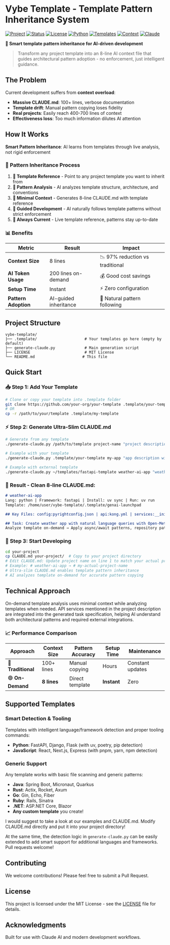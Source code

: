 # Vybe Template - Template Pattern Inheritance System

[![Project](https://img.shields.io/badge/Project-Vybe%20Template-blue)](https://github.com/yourusername/vybe-template)
[![Status](https://img.shields.io/badge/Status-Production-success)](https://github.com/yourusername/vybe-template)
[![License](https://img.shields.io/badge/License-MIT-green)](./LICENSE)
[![Python](https://img.shields.io/badge/Python-3.6+-blue)](https://www.python.org/)
[![Templates](https://img.shields.io/badge/Templates-Any%20Framework-purple)](#supported-templates)
[![Context](https://img.shields.io/badge/Context-8%20Lines-brightgreen)](#how-it-works)
[![Claude](https://img.shields.io/badge/Claude-AI%20Ready-orange)](https://claude.ai)

**🧬 Smart template pattern inheritance for AI-driven development**

> Transform any project template into an 8-line AI context file that guides architectural pattern adoption - no enforcement, just intelligent guidance.

## The Problem

Current development suffers from **context overload**:
- **Massive CLAUDE.md**: 100+ lines, verbose documentation
- **Template drift**: Manual pattern copying loses fidelity
- **Real projects**: Easily reach 400-700 lines of context
- **Effectiveness loss**: Too much information dilutes AI attention

## How It Works

**Smart Pattern Inheritance**: AI learns from templates through live analysis, not rigid enforcement

### 🎯 Pattern Inheritance Process
1. **📁 Template Reference** - Point to any project template you want to inherit from
2. **🧬 Pattern Analysis** - AI analyzes template structure, architecture, and conventions
3. **📝 Minimal Context** - Generates 8-line CLAUDE.md with template reference
4. **🤖 Guided Development** - AI naturally follows template patterns without strict enforcement
5. **🔄 Always Current** - Live template reference, patterns stay up-to-date

### 📊 Benefits

| Metric | Result | Impact |
|--------|--------|--------|
| **Context Size** | 8 lines | 📉 97% reduction vs traditional |
| **AI Token Usage** | 200 lines on-demand | 💰 Good cost savings |
| **Setup Time** | Instant | ⚡ Zero configuration |
| **Pattern Adoption** | AI-guided inheritance | 🎯 Natural pattern following |

## Project Structure

```
vybe-template/
├── .template/                     # Your templates go here (empty by default)
├── generate-claude.py             # Main generation script
├── LICENSE                        # MIT License
└── README.md                     # This file
```

## Quick Start

### 📥 Step 1: Add Your Template

```bash
# Clone or copy your template into .template folder
git clone https://github.com/your-org/your-template .template/your-template
# OR
cp -r /path/to/your/template .template/my-template
```

### ⚡ Step 2: Generate Ultra-Slim CLAUDE.md
```bash
# Generate from any template
./generate-claude.py /path/to/template project-name "project description [with API services]"

# Example with your template
./generate-claude.py .template/your-template my-app "app description with API services needed"

# Example with external template
./generate-claude.py ~/templates/fastapi-template weather-ai-app "weather app with Open-Meteo and OpenAI services"
```

### 📄 Result - Clean 8-line CLAUDE.md:
```markdown
# weather-ai-app
Lang: python | Framework: fastapi | Install: uv sync | Run: uv run
Template: /home/user/vybe-template/.template/genai-launchpad

## Key Files: config:pyrightconfig.json | api:kong.yml | services:__init__.py | database:pooler.sql

## Task: Create weather app with natural language queries with Open-Meteo and OpenAI services using template patterns
Analyze template on-demand → Apply async/await patterns, repository patterns → Maintain consistency
```

### 🎨 Step 3: Start Developing
```bash
cd your-project
cp CLAUDE.md your-project/  # Copy to your project directory
# Edit CLAUDE.md: Update project name on line 1 to match your actual project
# Example: # weather-ai-app → # my-actual-project-name
# Ultra-slim CLAUDE.md enables template pattern inheritance
# AI analyzes template on-demand for accurate pattern copying
```

## Technical Approach

On-demand template analysis uses minimal context while analyzing templates when needed. API services mentioned in the project description are integrated into the generated task specification, helping AI understand both architectural patterns and required external integrations.

### 📈 Performance Comparison

| Approach | Context Size | Pattern Accuracy | Setup Time | Maintenance |
|----------|--------------|------------------|------------|-------------|
| 🔴 **Traditional** | 100+ lines | Manual copying | Hours | Constant updates |
| 🟢 **On-Demand** | **8 lines** | Direct template | **Instant** | Zero |

## Supported Templates

### Smart Detection & Tooling
Templates with intelligent language/framework detection and proper tooling commands:

- **Python**: FastAPI, Django, Flask (with uv, poetry, pip detection)
- **JavaScript**: React, Next.js, Express (with pnpm, yarn, npm detection)

### Generic Support
Any template works with basic file scanning and generic patterns:

- **Java**: Spring Boot, Micronaut, Quarkus
- **Rust**: Actix, Rocket, Axum  
- **Go**: Gin, Echo, Fiber
- **Ruby**: Rails, Sinatra
- **.NET**: ASP.NET Core, Blazor
- **Any custom template** you create!

I would suggest to take a look at our examples and CLAUDE.md. Modify CLAUDE.md directly and put it into your project directory!  

At the same time, the detection logic in `generate-claude.py` can be easily extended to add smart support for additional languages and frameworks. Pull requests welcome!

## Contributing

We welcome contributions! Please feel free to submit a Pull Request.

## License

This project is licensed under the MIT License - see the [LICENSE](LICENSE) file for details.

## Acknowledgments

Built for use with Claude AI and modern development workflows.
